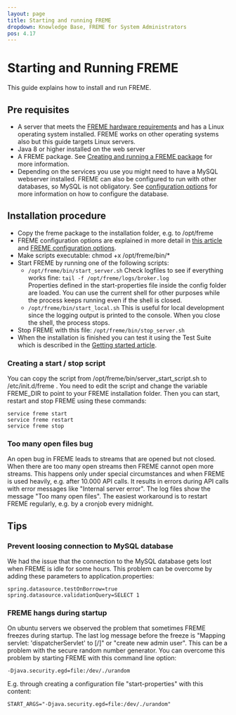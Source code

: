 ```yaml
---
layout: page
title: Starting and running FREME
dropdown: Knowledge Base, FREME for System Administrators
pos: 4.17
---
```

# Starting and Running FREME

This guide explains how to install and run FREME.

## Pre requisites

* A server that meets the [FREME hardware requirements](freme-hardware-requirements.html) and has a Linux operating system installed. FREME works on other operating systems also but this guide targets Linux servers.
* Java 8 or higher installed on the web server
* A FREME package. See [Creating and running a FREME package](creating-and-running-a-freme-package.html) for more information.
* Depending on the services you use you might need to have a MySQL webserver installed. FREME can also be configured to run with other databases, so MySQL is not obligatory. See [configuration options](../freme-for-sysadmins/configuration-options.html) for more information on how to configure the database.

## Installation procedure

* Copy the freme package to the installation folder, e.g. to /opt/freme
* FREME configuration options are explained in more detail in [this article](creating-and-running-a-freme-package.html) and [FREME configuration options](configuration-options.html).
* Make scripts executable: chmod +x /opt/freme/bin/*
* Start FREME by running one of the following scripts:
  * ```/opt/freme/bin/start_server.sh```
  Check logfiles to see if everything works fine: ```tail -f /opt/freme/logs/broker.log```  
  Properties defined in the start-properties file inside the config folder are loaded.
  You can use the current shell for other purposes while the process keeps running even if the shell is closed.
  *  ```/opt/freme/bin/start_local.sh``` 
  This is useful for local development since the logging output is printed to 
  the console. When you close the shell, the process stops. 
*  Stop FREME with this file: ```/opt/freme/bin/stop_server.sh```
* When the installation is finished you can test it using the Test Suite which is described in the [Getting started article](gettingStarted_SysAdmins.html).


### Creating a start / stop script

You can copy the script from /opt/freme/bin/server_start_script.sh to /etc/init.d/freme . You need to edit the script and change the variable FREME_DIR to point to your FREME installation folder. Then you can start, restart and stop FREME using these commands:

```
service freme start
service freme restart
service freme stop
```

### Too many open files bug

An open bug in FREME leads to streams that are opened but not closed. When there are too many open streams then FREME cannot open more streams. This happens only under special circumstances and when FREME is used heavily, e.g. after 10.000 API calls. It results in errors during API calls with error messages like "Internal server error". The log files show the message "Too many open files". The easiest workaround is to restart FREME regularly, e.g. by a cronjob every midnight.  

## Tips

### Prevent loosing connection to MySQL database

We had the issue that the connection to the MySQL database gets lost when FREME is idle for some hours. This problem can be overcome by adding these parameters to application.properties:

```
spring.datasource.testOnBorrow=true
spring.datasource.validationQuery=SELECT 1
```

### FREME hangs during startup

On ubuntu servers we observed the problem that sometimes FREME freezes during startup. The last log message before the freeze is "Mapping servlet: 'dispatcherServlet' to [/]" or "create new admin user". This can be a problem with the secure random number generator. You can overcome this problem by starting FREME with this command line option:

```
-Djava.security.egd=file:/dev/./urandom
```

E.g. through creating a configuration file "start-properties" with this content:

```
START_ARGS="-Djava.security.egd=file:/dev/./urandom"
```
